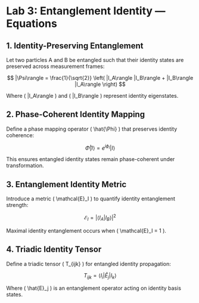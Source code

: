 # Lab 3: Entanglement Identity — Equations

## 1. Identity-Preserving Entanglement

Let two particles A and B be entangled such that their identity states are preserved across measurement frames:

$$
|\Psi\rangle = \frac{1}{\sqrt{2}} \left( |I_A\rangle |I_B\rangle + |I_B\rangle |I_A\rangle \right)
$$

Where \( |I_A\rangle \) and \( |I_B\rangle \) represent identity eigenstates.

## 2. Phase-Coherent Identity Mapping

Define a phase mapping operator \( \hat{\Phi} \) that preserves identity coherence:

$$
\hat{\Phi} |I\rangle = e^{i\phi_I} |I\rangle
$$

This ensures entangled identity states remain phase-coherent under transformation.

## 3. Entanglement Identity Metric

Introduce a metric \( \mathcal{E}_I \) to quantify identity entanglement strength:

$$
\mathcal{E}_I = |\langle I_A | I_B \rangle|^2
$$

Maximal identity entanglement occurs when \( \mathcal{E}_I = 1 \).

## 4. Triadic Identity Tensor

Define a triadic tensor \( T_{ijk} \) for entangled identity propagation:

$$
T_{ijk} = \langle I_i | \hat{E}_j | I_k \rangle
$$

Where \( \hat{E}_j \) is an entanglement operator acting on identity basis states.
